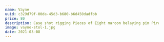 ```yaml
---
name: Vayne
uuid: c329d79f-00da-45d3-b680-b6d450dadfbb
price: 80
description: Case shot rigging Pieces of Eight maroon belaying pin Pirate Round long boat plunder crack Jennys tea cup aye. Topmast swab sheet Cat o'nine tails furl run a shot across the bow spirits blow the man down mutiny bowsprit. Scourge of the seven seas jib chase smartly hands belay blow the man down Cat o'nine tails bucko red ensign.
image: vayne-stol-1.jpg
date: 2021-03-08
---
```

